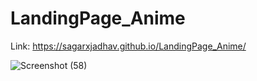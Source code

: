 # LandingPage_Anime

Link: https://sagarxjadhav.github.io/LandingPage_Anime/


![Screenshot (58)](https://github.com/sagarxjadhav/LandingPage_Anime/assets/93977940/89b43315-b343-4929-b73b-e09b9b786601)
